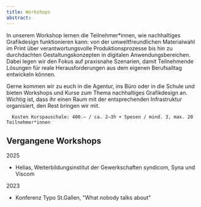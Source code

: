 ```yaml
---
title: Workshops
abstract:
---
```


<script>
    import Div from '$lib/components/Div.svelte';
</script>

In unserem Workshop lernen die Teilnehmer\*innen, wie nachhaltiges Grafikdesign funktionieren kann: von der umweltfreundlichen Materialwahl im Print über verantwortungsvolle Produktionsprozesse bis hin zu durchdachten Gestaltungskonzepten in digitalen Anwendungsbereichen. Dabei legen wir den Fokus auf praxisnahe Szenarien, damit Teilnehmende Lösungen für reale Herausforderungen aus dem eigenen Berufsalltag entwickeln können.

Gerne kommen wir zu euch in die Agentur, ins Büro oder in die Schule und bieten Workshops und Kurse zum Thema nachhaltiges Grafikdesign an.
Wichtig ist, dass ihr einen Raum mit der entsprechenden Infrastruktur organisiert, den Rest bringen wir mit.

<Div classes="bg-primary-100 p-1 rounded-3xl">

      Kosten Kurspauschale: 400.– / ca. 2–3h + Spesen / mind. 3, max. 20 Teilnehmer*innen

</Div>

## Vergangene Workshops

2025

- Helias, Weiterbildungsinstitut der Gewerkschaften syndicom, Syna und Viscom

2023

- Konferenz Typo St.Gallen, "What nobody talks about"
